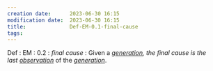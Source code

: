 ```yaml
---
creation date:		2023-06-30 16:15
modification date:	2023-06-30 16:15
title: 				Def-EM-0.1-final-cause
tags:
---
```

Def : EM : 0.2 : $final\ cause$ : Given a *[generation](app://obsidian.md/Def-EM-0.3-generation), the $final\ cause$ is the last [observation](app://obsidian.md/Axiom-PC-0.1-Observation)* of the *[generation](app://obsidian.md/Def-EM-0.3-generation)*.
